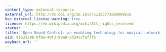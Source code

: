 ```yaml
---
content_type: external-resource
external_url: http://dx.doi.org/10.1017/S1355771805000932
has_external_license_warning: true
license: https://en.wikipedia.org/wiki/All_rights_reserved
status: ''
title: 'Open Sound Control: an enabling technology for musical networking'
uid: 9153139b-0f9a-40f3-99a9-5d345cfaf7fb
wayback_url: ''
---
```


